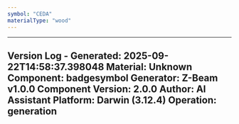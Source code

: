 ```yaml
---
symbol: "CEDA"
materialType: "wood"
---
```


---
Version Log - Generated: 2025-09-22T14:58:37.398048
Material: Unknown
Component: badgesymbol
Generator: Z-Beam v1.0.0
Component Version: 2.0.0
Author: AI Assistant
Platform: Darwin (3.12.4)
Operation: generation
---